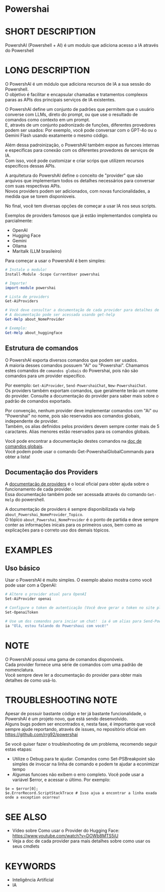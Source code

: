 ﻿# Powershai

# SHORT DESCRIPTION

PowershAI (Powershell + AI) é um modulo que adiciona acesso a IA através do Powershell

# LONG DESCRIPTION

O PowershAI é um módulo que adiciona recursos de IA a sua sessão do Powershell.  
O objetivo é facilitar e encapsular chamadas e tratamentos complexos paras as APIs dos principais serviços de IA existentes.  

O PowershAI define um conjunto de padrões que permitem que o usuário converse com LLMs, direto do prompt, ou que use o resultado de comandos como contexto em um prompt.  
E, através de um conjunto padronizado de funções, diferentes provedores podem ser usados: Por exemplo, você pode conversar com o GPT-4o ou o Gemini Flash usando exatamente o mesmo código.  

Além dessa padroinização, o PowershAI também expoe as funcoes internas e específicas para conexão com os diferentes provedores de serviços de IA.  
Com isso, você pode customizar e criar scrips que utilizem recursos específicos dessas APIs.  

A arquitetura do PowershAI define o conceito de "provider" que são arquivos que implementam todos os detalhes necessários para conversar com suas respectivas APIs.  
Novos providers podem ser adicionados, com novas funcionalidades, a medida que se torem disponíoveis.  

No final, você tem diversas opções de começar a usar IA nos seus scripts. 

Exemplos de providers famosos que já estão implementandos completa ou parcialmente:

- OpenAI 
- Hugging Face 
- Gemini 
- Ollama
- Maritalk (LLM brasileiro)

Para começar a usar o PowershAI é bem simples:

```powershell 
# Instale o modulo!
Install-Module -Scope CurrentUser powershai 

# Importe!
import-module powershai

# Lista de providers 
Get-AiProviders

# Você deve consultar a documentação de cada provider para detalhes de como usá-lo!
# A documentação pode ser acessada usando get-help 
Get-Help about_NomeProvider

# Exemplo:
Get-Help about_huggingface
```

## Estrutura de comandos  

O PowershAI exporta diversos comandos que podem ser usados.  
A maioria desses comandos possuem "Ai" ou "Powershai". 
Chamamos estes comandos de `comandos globais` do Powershai, pois não são comandos para um provider específico.

Por exemplo: `Get-AiProvider`, `Send-PowershaiChat`, `New-PowershaiChat`.  
Os providers também exportam comandos, que geralmente terão um nome do provider. Consulte a documentação do provider para saber mais sobre o padrão de comandos exportado.  

Por convenção,  nenhum provider deve implementar comandos com "Ai" ou "Powershai" no nome, pois são reservados aos comandos globais, independente de provider.  
Também, os alias definidos pelos providers devem sempre conter mais de 5 caractares. Alias menores estão reservados para os comandos globais.

Você pode encontrar a documentação destes comandos na [doc de comandos globais](cmdlets/).  
Você podem pode usar o comando Get-PowershaiGlobalCommands para obter a lista!

## Documentação dos Providers  

A [documentação de providers](providers) é o local oficial para obter ajuda sobre o funcionamento de cada provider.  
Essa documentação também pode ser acessada através do comando `Get-Help` do powershell.  

A documentação de providers é sempre disponibilizada via help `about_Powershai_NomeProvider_Topico`.  
O tópico `about_Powershai_NomeProvider` é o ponto de partida e deve sempre conter as informações inicais para os primeiros usos, bem como as explicações para o correto uso dos demais tópicos.  

# EXAMPLES

## Uso básico 

Usar o PowershAI é muito simples. O exemplo abaixo mostra como você pode usar com a OpenAI:

```powershell 
# Altere o provider atual para OpenAI
Set-AiProvider openai 

# Configure o token de autenticação (Você deve gerar o token no site platform.openai.com)
Set-OpenaiToken 

# Use um dos comandos para inciar um chat!  ia é um alias para Send-PowershaiChat, que envia uma mensagem no chat default!
ia "Olá, estou falando do Powershaui com você!"
```


# NOTE

O PowershAI possui uma gama de comandos disponóveis.  
Cada provider fornece uma série de comandos com uma padrão de nomenclatura.  
Você sempre deve ler a documentação do provider para obter mais detalhes de como usá-lo.  

# TROUBLESHOOTING NOTE

Apesar de possuir bastante código e ter já bastante funcionalidade, o PowershAI é um projeto novo, que está sendo desenvolvido.  
Alguns bugs podem ser encontrados e, nesta fase, é importante que você sempre ajude reportando, através de issues, no repositório oficial em https://github.com/rrg92/powershai  

Se você quiser fazer o troubleshooting de um problema, recomendo seguir estas etapas:

- Utilize o Debug para te ajudar. Comandos como Set-PSBreakpoint são simples de invocar na linha de comando e podem te ajudar a econimizar tempo
- Algumas funcoes não exibem o erro completo. Você pode usar a variável $error, e acessar o último. Por exemplo:  
```
$e = $error[0];
$e.ErrorRecord.ScriptStackTrace # Isso ajua a encontrar a linha exada onde a exception ocorreu!
```

# SEE ALSO

- Vídeo sobre Como usar o Provider do Hugging Face: https://www.youtube.com/watch?v=DOWb8MTS5iU
- Veja a doc de cada provider para mais detalhes sobre como usar os seus cmdlets

# KEYWORDS

- Inteligência Artificial
- IA


